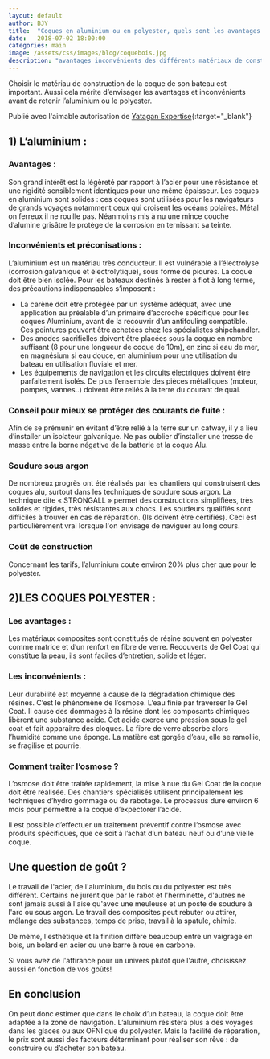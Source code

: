 ```yaml
---
layout: default
author: BJY
title:  "Coques en aluminium ou en polyester, quels sont les avantages et les inconvénients ?"
date:   2018-07-02 18:00:00
categories: main
image: /assets/css/images/blog/coquebois.jpg
description: "avantages inconvénients des différents matériaux de construction des coques de navires de plaisance"
---
```

Choisir le matériau de construction de la coque de son bateau est important. Aussi cela mérite d’envisager les avantages et inconvénients avant de retenir l’aluminium ou le polyester.<!--break-->

Publié avec l'aimable autorisation de [Yatagan Expertise](http://www.yatagan-expertises.com/){:target="_blank"}

## 1) L’aluminium :

### Avantages :
Son grand intérêt est la légèreté par rapport à l’acier pour une résistance et une rigidité sensiblement identiques pour une même épaisseur.
Les coques en aluminium sont solides : ces coques sont utilisées pour les navigateurs de grands voyages notamment ceux qui croisent les océans polaires.
Métal on ferreux il ne rouille pas. Néanmoins mis à nu une mince couche d’alumine grisâtre le protège de la corrosion en ternissant sa teinte.

### Inconvénients et préconisations :
L’aluminium est un matériau très conducteur. Il est vulnérable à l’électrolyse (corrosion galvanique et électrolytique), sous forme de piqures. La coque doit être bien isolée.
Pour les bateaux destinés à rester à flot à long terme, des précautions indispensables s’imposent :

* La carène doit être protégée par un système adéquat, avec une application au préalable d’un primaire d’accroche spécifique pour les coques Aluminium, avant de la recouvrir d’un antifouling compatible. Ces peintures peuvent être achetées chez les spécialistes shipchandler.
* Des anodes sacrifielles doivent être placées sous la coque en nombre suffisant (8 pour une longueur de coque de 10m), en zinc si eau de mer, en magnésium si eau douce, en aluminium pour une utilisation du bateau en utilisation fluviale et mer.
* Les équipements de navigation et les circuits électriques doivent être parfaitement isolés. De plus l’ensemble des pièces métalliques (moteur, pompes, vannes..) doivent être reliés à la terre du courant de quai.

### Conseil pour mieux se protéger des courants de fuite : 
Afin de se prémunir en évitant d’être relié à la terre sur un catway, il y a lieu d’installer un isolateur galvanique. Ne pas oublier d’installer une tresse de masse entre la borne négative de la batterie et la coque Alu.

### Soudure sous argon
De nombreux progrès  ont été réalisés par les chantiers qui construisent des coques alu, surtout dans les techniques de soudure sous argon. La technique dite « STRONGALL » permet des constructions simplifiées, très solides et rigides, très résistantes aux chocs.
Les soudeurs qualifiés sont difficiles  à trouver en cas de réparation.  (Ils doivent être certifiés). Ceci est particulièrement vrai lorsque l'on envisage de naviguer au long cours. 

### Coût de construction
Concernant les tarifs, l’aluminium coute environ 20% plus cher que pour le polyester.


## 2)LES COQUES POLYESTER :

### Les avantages :
Les matériaux composites sont constitués de résine souvent en polyester comme matrice et d’un renfort en fibre de verre. Recouverts de Gel Coat qui constitue la peau, ils sont faciles d’entretien, solide et léger.

### Les inconvénients :
Leur durabilité est moyenne à cause de la dégradation chimique des résines. C’est le phénomène de l’osmose. L’eau finie par traverser le Gel Coat. Il cause des dommages à la résine dont les composants chimiques libèrent une substance acide. Cet acide exerce une pression sous le gel coat et fait apparaitre des cloques. La fibre de verre absorbe alors l’humidité comme une éponge. La matière est gorgée d’eau, elle se ramollie, se fragilise et pourrie.

### Comment traiter l’osmose ?
L’osmose doit être traitée rapidement, la mise à nue du Gel Coat de la coque doit être réalisée.
Des chantiers spécialisés utilisent principalement les techniques d’hydro gommage ou de rabotage. 
Le processus dure environ 6 mois pour permettre à la coque d’expectorer l’acide. 

Il est possible d’effectuer un traitement préventif contre l’osmose avec produits spécifiques, que ce soit à l’achat d’un bateau neuf ou d’une vielle coque.


## Une question de goût ?
Le travail de l'acier, de l'aluminium, du bois ou du polyester est très différent. Certains ne jurent que par le rabot et l'herminette, d'autres ne sont jamais aussi à l'aise qu'avec une meuleuse et un poste de soudure à l'arc ou sous argon. Le travail des composites peut rebuter ou attirer, mélange des substances, temps de prise, travail à la spatule, chimie. 

De même, l'esthétique et la finition diffère beaucoup entre un vaigrage en bois, un bolard en acier ou une barre à roue en carbone. 

Si vous avez de l'attirance pour un univers plutôt que l'autre, choisissez aussi en fonction de vos goûts!

## En conclusion
On peut donc estimer que dans le choix d’un bateau, la coque doit être adaptée à la zone de navigation. L’aluminium résistera plus à des voyages dans les glaces ou aux OFNI que du polyester. Mais la facilité de réparation, le prix sont aussi des facteurs déterminant pour réaliser son rêve : de construire  ou d’acheter son bateau. 

